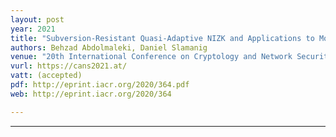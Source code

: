 ```yaml
---
layout: post
year: 2021
title: "Subversion-Resistant Quasi-Adaptive NIZK and Applications to Modular zk-SNARKs"
authors: Behzad Abdolmaleki, Daniel Slamanig
venue: "20th International Conference on Cryptology and Network Security - CANS 2021"
vurl: https://cans2021.at/
vatt: (accepted)
pdf: http://eprint.iacr.org/2020/364.pdf
web: http://eprint.iacr.org/2020/364

---
```



---



